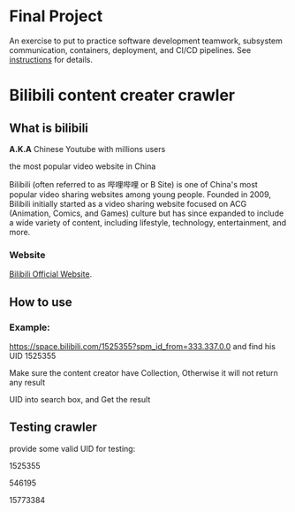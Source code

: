 # Final Project

An exercise to put to practice software development teamwork, subsystem communication, containers, deployment, and CI/CD pipelines. See [instructions](./instructions.md) for details.

# Bilibili content creater crawler

## What is bilibili

**A.K.A** Chinese Youtube with millions users

the most popular video website in China

Bilibili (often referred to as 哔哩哔哩 or B Site) is one of China's most popular video sharing websites among young people. Founded in 2009, Bilibili initially started as a video sharing website focused on ACG (Animation, Comics, and Games) culture but has since expanded to include a wide variety of content, including lifestyle, technology, entertainment, and more.

### Website

[Bilibili Official Website](https://www.bilibili.com).

## How to use

### Example:
https://space.bilibili.com/1525355?spm_id_from=333.337.0.0 and find his UID 1525355

Make sure the content creator have Collection, Otherwise it will not return any result

UID into search box, and Get the result

## Testing crawler

provide some valid UID for testing:

1525355

546195

15773384